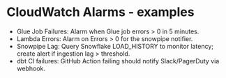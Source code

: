 # CloudWatch Alarms - examples

- Glue Job Failures: Alarm when Glue job errors > 0 in 5 minutes.
- Lambda Errors: Alarm on Errors > 0 for the snowpipe notifier.
- Snowpipe Lag: Query Snowflake LOAD_HISTORY to monitor latency; create alert if ingestion lag > threshold.
- dbt CI failures: GitHub Action failing should notify Slack/PagerDuty via webhook.
